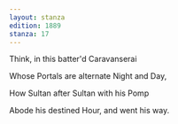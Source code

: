 ```yaml
---
layout: stanza
edition: 1889
stanza: 17
---
```


Think, in this batter'd Caravanserai

Whose Portals are alternate Night and Day,

How Sultan after Sultan with his Pomp

Abode his destined Hour, and went his way.